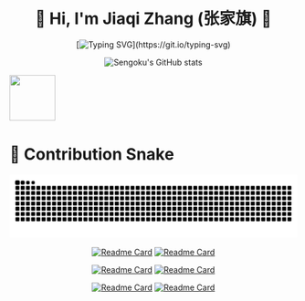 <div align="center">
  
<h1>🤗 Hi, I'm <strong>Jiaqi Zhang (张家旗)</strong> 👋</h1>

[![Typing SVG](https://readme-typing-svg.demolab.com?font=Bitcount+Single+Ink&size=30&pause=1000&color=F791ED&background=FF3B9100&random=true&width=435&lines=Welcome+to+my+homepage+!)](https://git.io/typing-svg)

![Sengoku's GitHub stats](https://github-readme-stats.vercel.app/api?username=JiaqiZhang-Sengoku&show_icons=true&theme=vue-dark&show_owner=true)

</div>
<!----------------------------------------------------------------------------------------------------------------------------------->
<img src="https://raw.githubusercontent.com/mananbansal2002/mananbansal2002/refs/heads/main/images/linux_rounded.gif" width="80" height="80" />

<!----------------------------------------------------------------------------------------------------------------------------------->
<h1>🐍 Contribution Snake </h1>

<div align="center">
  
![](https://raw.githubusercontent.com/JiaqiZhang-Sengoku/JiaqiZhang-Sengoku/refs/heads/main/profile-snake-contrib/github-contribution-grid-snake-dark.svg)

</div>
<!----------------------------------------------------------------------------------------------------------------------------------->
<div align="center">
  
[![Readme Card](https://github-readme-stats.vercel.app/api/pin/?username=JiaqiZhang-Sengoku&repo=D4PGR&show_owner=true&theme=omni)](https://github.com/JiaqiZhang-Sengoku/D4PGR)
[![Readme Card](https://github-readme-stats.vercel.app/api/pin/?username=JiaqiZhang-Sengoku&repo=HASTNet&show_owner=true&theme=omni)](https://github.com/JiaqiZhang-Sengoku/HASTNet)

[![Readme Card](https://github-readme-stats.vercel.app/api/pin/?username=JiaqiZhang-Sengoku&repo=MUANet&show_owner=true&theme=omni)](https://github.com/JiaqiZhang-Sengoku/MUANet)
[![Readme Card](https://github-readme-stats.vercel.app/api/pin/?username=JiaqiZhang-Sengoku&repo=DDGF&show_owner=true&theme=omni)](https://github.com/JiaqiZhang-Sengoku/DDGF)

[![Readme Card](https://github-readme-stats.vercel.app/api/pin/?username=JiaqiZhang-Sengoku&repo=UJS-Smart-Car-Innovation-Club&show_owner=true&theme=omni)](https://github.com/JiaqiZhang-Sengoku/UJS-Smart-Car-Innovation-Club)
[![Readme Card](https://github-readme-stats.vercel.app/api/pin/?username=JiaqiZhang-Sengoku&repo=Stick-Badminton&show_owner=true&theme=omni)](https://github.com/JiaqiZhang-Sengoku/Stick-Badminton)
</div>
